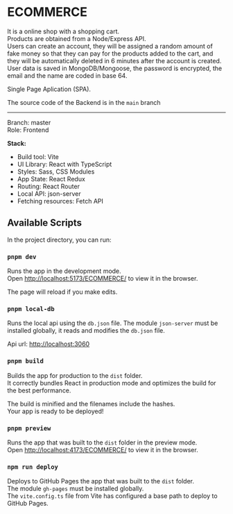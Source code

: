# ECOMMERCE

It is a online shop with a shopping cart.\
Products are obtained from a Node/Express API.\
Users can create an account, they will be assigned a random amount of fake money so that they can pay for the products added to the cart, and they will be automatically deleted in 6 minutes after the account is created.\
User data is saved in MongoDB/Mongoose, the password is encrypted, the email and the name are coded in base 64.

Single Page Aplication (SPA).

The source code of the Backend is in the `main` branch
***
Branch: master\
Role: Frontend

**Stack:**
- Build tool: Vite
- UI Library: React with TypeScript
- Styles: Sass, CSS Modules
- App State: React Redux
- Routing: React Router
- Local API: json-server
- Fetching resources: Fetch API

## Available Scripts

In the project directory, you can run:

### `pnpm dev`

Runs the app in the development mode.\
Open [http://localhost:5173/ECOMMERCE/](http://localhost:5173/ECOMMERCE/) to view it in the browser.

The page will reload if you make edits.

### `pnpm local-db`

Runs the local api using the `db.json` file.
The module `json-server` must be installed globally, it reads and modifies the `db.json` file.

Api url: [http://localhost:3060](http://localhost:3060)

### `pnpm build`

Builds the app for production to the `dist` folder.\
It correctly bundles React in production mode and optimizes the build for the best performance.

The build is minified and the filenames include the hashes.\
Your app is ready to be deployed!

### `pnpm preview`

Runs the app that was built to the `dist` folder in the preview mode.\
Open [http://localhost:4173/ECOMMERCE/](http://localhost:4173/ECOMMERCE/) to view it in the browser.

### `npm run deploy`

Deploys to GitHub Pages the app that was built to the `dist` folder.\
The module `gh-pages` must be installed globally.\
The `vite.config.ts` file from Vite has configured a base path to deploy to GitHub Pages.